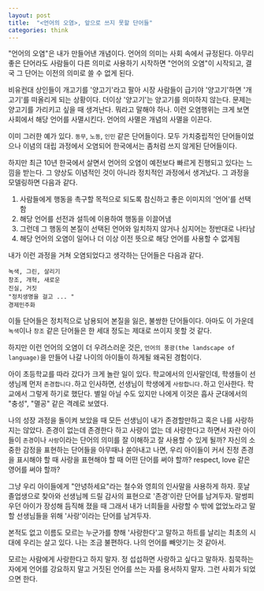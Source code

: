 ```yaml
---
layout: post
title:  "<언어의 오염>, 앞으로 쓰지 못할 단어들"
categories: think
---
```


"언어의 오염"은 내가 만들어낸 개념이다. 언어의 의미는 사회 속에서 규정된다. 아무리 좋은 단어라도 사람들이 다른 의미로 사용하기 시작하면 "언어의 오염"이 시작되고, 결국 그 단어는 이전의 의미로 쓸 수 없게 된다. 

비유컨대 상인들이 개고기를 '양고기'라고 팔아 시장 사람들이 급기야 '양고기'하면 '개고기'를 떠올리게 되는 상황이다. 더이상 '양고기'는 양고기를 의미하지 않는다. 문제는 양고기를 가리키고 싶을 때 생겨난다. 뭐라고 말해야 하나. 이런 오염행위는 크게 보면 사회에서 해당 언어를 사멸시킨다. 언어의 사멸은 개념의 사멸을 이끈다. 

이미 그러한 예가 있다. `동무`, `노동`, `인민` 같은 단어들이다. 모두 가치중립적인 단어들이었으나 이념의 대립 과정에서 오염되어 한국에서는 좀처럼 쓰지 않게된 단어들이다. 

하지만 최근 10년 한국에서 살면서 언어의 오염이 예전보다 빠르게 진행되고 있다는 느낌을 받는다. 그 양상도 이념적인 것이 아니라 정치적인 과정에서 생겨났다. 그 과정을 모델링하면 다음과 같다. 

1. 사람들에게 행동을 촉구할 목적으로 되도록 참신하고 좋은 이미지의 '언어'를 선택함
2. 해당 언어를 선전과 설득에 이용하여 행동을 이끌어냄
3. 그런데 그 행동의 본질이 선택된 언어와 일치하지 않거나 심지어는 정반대로 나타남
4. 해당 언어의 오염이 일어나 더 이상 이전 뜻으로 해당 언어를 사용할 수 없게됨

내가 이런 과정을 거쳐 오염되었다고 생각하는 단어들은 다음과 같다. 

	녹색, 그린, 살리기
	창조, 개혁, 새로운
	진실, 거짓
	"정치생명을 걸고 ... "
	경제민주화

이들 단어들은 정치적으로 남용되어 본질을 잃은, 불쌍한 단어들이다. 아마도 이 가운데 `녹색`이나 `창조` 같은 단어들은 한 세대 정도는 제대로 쓰이지 못할 것 같다. 

하지만 이런 언어의 오염이 더 우려스러운 것은, `언어의 풍광(the landscape of language)`을 만들어 나갈 나이의 아이들이 하게될 왜곡된 경험이다. 

아이 초등학교를 따라 갔다가 크게 놀란 일이 있다. 학교에서의 인사말인데, 학생들이 선생님께 먼저 `존경합니다.`하고 인사하면, 선생님이 학생에게 `사랑합니다.`하고 인사한다. 학교에서 그렇게 하기로 했단다. 별일 아닐 수도 있지만 나에게 이것은 흡사 군대에서의 "충성", "멸공" 같은 격례로 보였다. 

나의 성장 과정을 돌이켜 보았을 때 모든 선생님이 내가 존경할만하고 혹은 나를 사랑하지는 않았다. 존경이 없는데 존경한다 하고 사랑이 없는 데 사랑한다고 하면서 자란 아이들이 `존경`이나 `사랑`이라는 단어의 의미를 잘 이해하고 잘 사용할 수 있게 될까? 자신의 소중한 감정을 표현하는 단어들을 아무때나 쏟아내고 나면, 우리 아이들이 커서 진정 존경을 표시해야 할 때 사랑을 표현해야 할 때 어떤 단어를 써야 할까? respect, love 같은 영어를 써야 할까?

그냥 우리 아이들에게 "안녕하세요"라는 철수와 영희의 인사말을 사용하게 하자. 훗날 졸업생으로 찾아와 선생님께 드릴 감사의 표현으로 '존경'이란 단어를 남겨두자. 말썽피우던 아이가 장성해 듬직해 졌을 때 그래서 내가 너희들을 사랑할 수 밖에 없었노라고 말할 선생님들을 위해 '사랑'이라는 단어를 남겨두자. 

본적도 없고 이름도 모르는 누군가를 향해 '사랑한다'고 말하고 하트를 날리는 최초의 시대에 우리는 살고 있다. 나는 조금 불편하다. 나의 언어를 빼앗기는 것 같아서. 

모르는 사람에게 사랑한다고 하지 말자. 정 섭섭하면 사랑하고 싶다고 말하자. 침묵하는 자에게 언어를 강요하지 말고 거짓된 언어를 쓰는 자를 용서하지 말자. 그런 사회가 되었으면 한다. 



